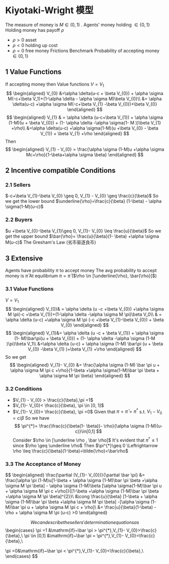 # Kiyotaki-Wright 模型
The measure of money is $M \in (0, 1)$ .
Agents' money holding $\in \{0, 1\}$
Holding money has payoff $\rho$
- $\rho >0$ asset
- $\rho <0$ holding up cost
- $\rho = 0$ free money
Frictions
Benchmark Probability of accepting money $\in \{0,1 \}$
## 1 Value Functions
If accepting money then Value functions $V = V_1$
$$
\begin{aligned}
V_{0} &=\alpha \delta(u-c + \beta V_{0}) + \alpha \sigma M(-c+\beta V_1)+(1-\alpha \delta - \alpha \sigma M)\beta V_{0}\\
&= \alpha \delta(u-c) +\alpha \sigma M(-c+\beta V_{1} -\beta V_{0})+\beta V_{0}
\end{aligned}
$$
$$
\begin{aligned}
	V_{1} & = \alpha \delta (u-c+\beta V_{1}) + \alpha \sigma (1-M)(u + \beta V_{0}) + (1- \alpha \delta -\alpha \sigma(1- M ))\beta V_{1} +\rho\\
	&=\alpha \delta(u-c) +\alpha \sigma(1-M)(u +\beta V_{0} - \beta V_{1}) + \beta V_{1} +\rho
\end{aligned}
$$
Then 
$$
\begin{aligned}
V_{1} - V_{0} = \frac{\alpha \sigma (1-M)u +\alpha \sigma Mc+\rho}{1-\beta+\alpha \sigma \beta}
\end{aligned}
$$
## 2 Incentive compatible Conditions
### 2.1 Sellers
$-c+\beta V_{1}-\beta V_{0} \geq 0, V_{1} - V_{0} \geq \frac{c}{\beta}$
So we get the lower bound
$\underline{\rho}=\frac{c}{\beta} (1-\beta) - \alpha \sigma(1-M)(u-c)$
### 2.2 Buyers
$u +\beta V_{0}-\beta V_{1}\geq 0, V_{1}- V_{0} \leq \frac{u}{\beta}$
So we get the upper bound
$\bar{\rho}= \frac{u}{\beta}(1- \beta) +\alpha \sigma M(u-c)$
The Gresham's Law (劣币驱逐良币)
## 3 Extensive
Agents have probability $\pi$ to accept money
The avg probability to accept money is $\bar{\pi}$
At equilibrium $\pi = \bar{\pi}$ ($\rho \in [\underline{\rho}, \bar{\rho}]$)
### 3.1 Value Functions
$V = V_1$
$$
\begin{aligned}
V_{0}& = \alpha \delta (u -c +\beta V_{0}) +\alpha \sigma M \pi(-c +\beta V_{1})+(1-\alpha \delta  -\alpha \sigma M \pi)\beta V_0\\
& = \alpha \delta (u-c) +\alpha \sigma M \pi (-c +\beta V_{1}-\beta V_{0}) + \beta V_{0}
\end{aligned}
$$
$$
\begin{aligned}
V_{1}&= \alpha \delta (u -c + \beta V_{1}) + \alpha \sigma (1- M)\bar\pi(u + \beta V_{0}) + (1- \alpha \delta -\alpha \sigma (1-M )\pi)\beta V_1\\
&=\alpha \delta (u-c) + \alpha \sigma (1-M) \bar\pi (u + \beta V_{0} -\beta V_{1} )+\beta V_{1} +\rho
\end{aligned}
$$
So we get 
$$
\begin{aligned}
V_{1}- V_{0} &= \frac{\alpha \sigma (1-M) \bar \pi u + \alpha \sigma M \pi c +\rho}{1-\beta +\alpha \sigma(1-M)\bar \pi \beta + \alpha \sigma M \pi \beta}
\end{aligned}
$$
### 3.2 Conditions
- $V_{1} - V_{0} > \frac{c}{\beta},\pi =1$
- $V_{1}- V_{0}< \frac{c}{\beta}, \pi \in [0, 1]$
- $V_{1}- V_{0}= \frac{c}{\beta}, \pi =0$
Given that $\pi = \bar \pi = \pi^*$ s.t. $V_{1} - V_{0} = c/\beta$
So we have 
$$
\pi^{*}= \frac{\frac{c}{\beta(1- \beta)}- \rho}{\alpha \sigma (1-M)(u-c)}\in[0,1]
$$
Consider $\rho \in [\underline \rho , \bar \rho]$
It's evident that $\pi^{*}\leq 1$ since $\rho \geq \underline \rho$
Then $\pi^{*}\geq 0 \Leftrightarrow \rho \leq \frac{c}{\beta}(1-\beta)=\tilde{\rho}<\bar\rho$
### 3.3 The Acceptance of Money
$$
\begin{aligned}
\frac{\partial (V_{1}- V_{0})}{\partial \bar \pi} &= \frac{\alpha \pi (1-M)u[1-\beta + \alpha \sigma (1-M)\bar \pi \beta +\alpha \sigma M \pi \beta] - \alpha \sigma (1-M)\beta [\alpha \sigma(1-M)\bar \pi u + \alpha \sigma M \pi c +\rho]}{[1-\beta +\alpha \sigma (1-M)\bar \pi \beta +\alpha \sigma M \pi \beta]^{2}}\\
&\cong \frac{u}{\beta} [1-\beta + \alpha \sigma (1-M)\bar \pi \beta +\alpha \sigma M \pi \beta] -[\alpha \sigma (1-M)\bar \pi u + \alpha \sigma M \pi c + \rho]\\
&= \frac{u}{\beta}(1-\beta) -\rho + \alpha \sigma M \pi (u-c) >0
\end{aligned}

$$
We can describe the sellers' determination equations as
$$
\begin{cases} 
\pi =1 &\mathrm{if}~\bar \pi > \pi^{*},V_{1}- V_{0}>\frac{c}{\beta},\\ 
 \pi \in [0,1] &\mathrm{if}~\bar \pi = \pi^{*},V_{1}- V_{0}=\frac{c}{\beta},\\

\pi =0&\mathrm{if}~\bar \pi < \pi^{*},V_{1}- V_{0}<\frac{c}{\beta},\\
\end{cases}
$$
